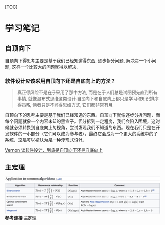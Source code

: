 
[TOC]
# 学习笔记

## 自顶向下
自顶向下得思考主要是基于我们已经知道得东西, 逐步拆分问题, 解决每一个小问题, 这样一个比较大的问题就得以解决.  

### 软件设计应该采用自顶向下还是自底向上的方法？  
>真正得风险不是在于采用了那中方法, 而是在于人们总是试图预先直到所有事情, 就像瀑布式思维这类设计.自定向下和自底向上都只是学习和知识排序得策略, 俩者只是不同得思维方式, 它们都非常有用.
>
自顶向下的思考主要是基于我们已经知道的东西。自顶向下就像逐步分拆问题，而每个问题就像一个内容未知的黑盒子。但分拆到一定程度，我们会陷入困境，这时候就必须转换到自底向上的视角，尝试发现我们不知道的东西。现在我们只是在开发软件的一小部分（它们可以成为参与者），最终它会成为一个更大的系统中的子系统，这是可以被认为是一种浮现式设计。

[Vernon 谈软件设计，到底是自顶向下还是自底向上](https://www.infoq.cn/article/BK-slZpJePA3NuQM7yEp)  

## 主定理
![CommonalgorithmsBigO.jpg](../images/CommonalgorithmsBigO.jpg)
**参考连接** [主定理](https://zh.wikipedia.org/wiki/主定理)  